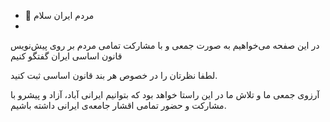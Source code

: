 
- 👋 مردم ایران سلام
- 
در این صفحه می‌خواهیم به صورت جمعی و با مشارکت تمامی مردم بر روی پیش‌نویس قانون اساسی ایران گفتگو کنیم

لطفا نظرتان را در خصوص هر بند قانون اساسی ثبت کنید.


آرزوی جمعی ما و  تلاش ما در این راستا خواهد بود که بتوانیم ایرانی آباد، آزاد و پیشرو با مشارکت و حضور تمامی اقشار جامعه‌ی ایرانی داشته باشیم.
